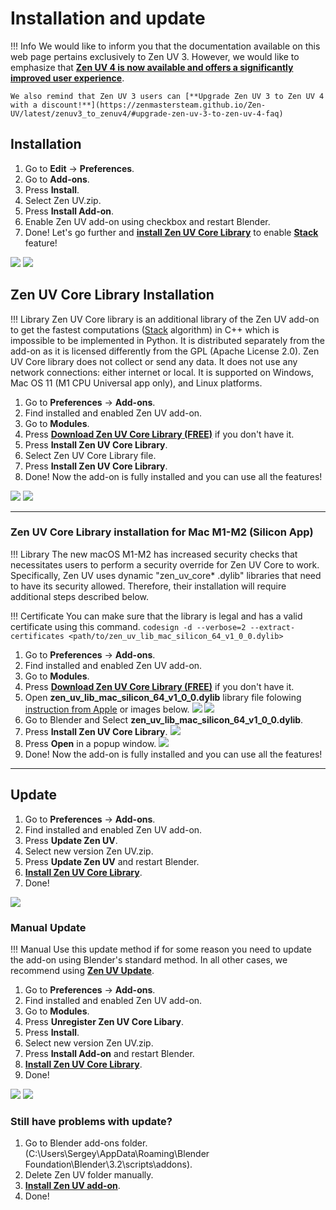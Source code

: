 # Installation and update

!!! Info
    We would like to inform you that the documentation available on this web page pertains exclusively to Zen UV 3. However, we would like to emphasize that [**Zen UV 4 is now available and offers a significantly improved user experience**](https://zenmastersteam.github.io/Zen-UV/latest/).

    We also remind that Zen UV 3 users can [**Upgrade Zen UV 3 to Zen UV 4 with a discount!**](https://zenmastersteam.github.io/Zen-UV/latest/zenuv3_to_zenuv4/#upgrade-zen-uv-3-to-zen-uv-4-faq)

## Installation

1. Go to **Edit** -> **Preferences**.
2. Go to **Add-ons**.
3. Press **Install**.
4. Select Zen UV.zip.
5. Press **Install Add-on**.
6. Enable Zen UV add-on using checkbox and restart Blender. 
7. Done! Let's go further and [**install Zen UV Core Library**](https://zen-masters.github.io/Zen-UV/installation/#zen-uv-core-library-installation) to enable [**Stack**](https://zen-masters.github.io/Zen-UV/stack/#stack) feature!  

![](img/screen/installation/installation.png)
![](img/screen/installation/installation_enable.png)

## Zen UV Core Library Installation

!!! Library
    Zen UV Core library is an additional library of the Zen UV add-on to get the fastest computations ([Stack](https://zen-masters.github.io/Zen-UV/stack/#stack) algorithm) in C++ which is impossible to be implemented in Python. It is distributed separately from the add-on as it is licensed differently from the GPL (Apache License 2.0). Zen UV Core library does not collect or send any data. It does not use any network connections: either internet or local. It is supported on Windows, Mac OS 11 (M1 CPU Universal app only), and Linux platforms.

1. Go to **Preferences** -> **Add-ons**.
2. Find installed and enabled Zen UV add-on.
3. Go to **Modules**.
4. Press [**Download Zen UV Core Library (FREE)**](https://gumroad.com/l/ZenUVCore) if you don't have it.
5. Press **Install Zen UV Core Library**.
6. Select Zen UV Core Library file.
7. Press **Install Zen UV Core Library**.
8. Done! Now the add-on is fully installed and you can use all the features!

![](img/screen/installation/installation_zen_core.png)
![](img/screen/installation/installation_zen_core_done.png)

---

### Zen UV Core Library installation for Mac M1-M2 (Silicon App)

!!! Library
    The new macOS M1-M2 has increased security checks that necessitates users to perform a security override for Zen UV Core to work. Specifically, Zen UV uses dynamic "zen_uv_core* .dylib" libraries that need to have its security allowed. Therefore, their installation will require additional steps described below.

!!! Certificate
    You can make sure that the library is legal and has a valid certificate using this command.
    ```codesign -d --verbose=2 --extract-certificates <path/to/zen_uv_lib_mac_silicon_64_v1_0_0.dylib>```
    
1. Go to **Preferences** -> **Add-ons**.
2. Find installed and enabled Zen UV add-on.
3. Go to **Modules**.
4. Press [**Download Zen UV Core Library (FREE)**](https://gumroad.com/l/ZenUVCore) if you don't have it.
5. Open **zen_uv_lib_mac_silicon_64_v1_0_0.dylib** library file folowing [instruction from Apple](https://support.apple.com/guide/mac-help/open-a-mac-app-from-an-unidentified-developer-mh40616/mac) or images below.
![](img/screen/installation/InstallationSilicon_1.png)
![](img/screen/installation/InstallationSilicon_2.png.png)
1. Go to Blender and Select **zen_uv_lib_mac_silicon_64_v1_0_0.dylib**. 
2. Press **Install Zen UV Core Library**.
![](img/screen/installation/InstallationSilicon_3.png.png)
8. Press **Open** in a popup window.
![](img/screen/installation/InstallationSilicon_5.jpg)
9. Done! Now the add-on is fully installed and you can use all the features!

---

## Update

1. Go to **Preferences** -> **Add-ons**.
2. Find installed and enabled Zen UV add-on.
3. Press **Update Zen UV**.
4. Select new version Zen UV.zip.
5. Press **Update Zen UV** and restart Blender.
6. [**Install Zen UV Core Library**](https://zen-masters.github.io/Zen-UV/installation/#zen-uv-core-library-installation).
7. Done!

![](img/screen/installation/installation_update.png)

### Manual Update

!!! Manual
    Use this update method if for some reason you need to update the add-on using Blender's standard method. In all other cases, we recommend using [**Zen UV Update**](https://zen-masters.github.io/Zen-UV/installation/#update). 
    
1. Go to **Preferences** -> **Add-ons**.
2. Find installed and enabled Zen UV add-on.
3. Go to **Modules**.
4. Press **Unregister Zen UV Core Libary**.
5. Press **Install**.
6. Select new version Zen UV.zip.
7. Press **Install Add-on** and restart Blender.
8. [**Install Zen UV Core Library**](https://zen-masters.github.io/Zen-UV/installation/#zen-uv-core-library-installation).
9. Done!

![](img/screen/installation/installation_manual_update_1.png)
![](img/screen/installation/installation_manual_update_2.png)

### Still have problems with update?

1. Go to Blender add-ons folder. (C:\Users\Sergey\AppData\Roaming\Blender Foundation\Blender\3.2\scripts\addons).
2. Delete Zen UV folder manually.
3. [**Install Zen UV add-on**](https://zen-masters.github.io/Zen-UV/installation/#installation).
4. Done!